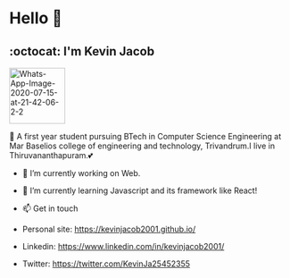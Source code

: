 # Hello 👋
## :octocat: I'm Kevin Jacob


<p align="left">
   <img src="https://i.pinimg.com/564x/57/f3/5c/57f35cb5e90323e898e0962c6822b20a.jpg" alt="Whats-App-Image-2020-07-15-at-21-42-06-  2-2" border="0" width="100">
</p>

🙌 A first year student pursuing BTech in Computer Science Engineering at Mar Baselios college of engineering and technology, Trivandrum.I live in       Thiruvananthapuram.💕

- 🔭 I’m currently working on Web.

- 🌱 I’m currently learning Javascript and its framework like React!

- 📫 Get in touch
- Personal site: https://kevinjacob2001.github.io/
- Linkedin: https://www.linkedin.com/in/kevinjacob2001/
- Twitter: https://twitter.com/KevinJa25452355




